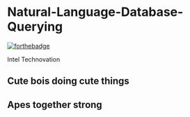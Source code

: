 # Natural-Language-Database-Querying
[![forthebadge](https://forthebadge.com/images/badges/made-with-python.svg)](https://forthebadge.com)

Intel Technovation

## Cute bois doing cute things

## Apes together strong
